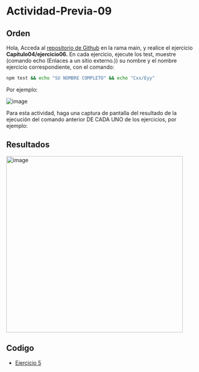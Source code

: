 # Actividad-Previa-09

## Orden
Hola,
Acceda al [repositorio de Github](https://github.com/DAWMFIEC/DAWM)
 en la rama main, y realice el ejercicio **Capítulo04/ejercicio06.** 
En cada ejercicio, ejecute los test, muestre (comando echo (Enlaces a un sitio externo.)) su nombre y el nombre ejercicio correspondiente, con el comando: 
```bash
npm test && echo "SU NOMBRE COMPLETO" && echo "Cxx/Eyy"
```
Por ejemplo:

![image](https://github.com/user-attachments/assets/2ff34391-06da-4f34-beae-c7994a975f80)



Para esta actividad, haga una captura de pantalla del resultado de la ejecución del comando anterior DE CADA UNO de los ejercicios, por ejemplo:

## Resultados

<img width="468" alt="image" src="https://github.com/user-attachments/assets/dddc9f03-8bb7-43a8-98da-4b04e1d0726b">




## Codigo
-  [Ejercicio 5](https://github.com/Desarrollo-Aplicaciones-Web-y-Moviles/Actividad-Previa-09/tree/main/Actividad-Previa-09)
